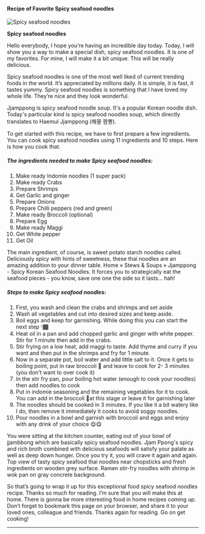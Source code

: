             

#### Recipe of Favorite Spicy seafood noodles

![Spicy seafood noodles](https://img-global.cpcdn.com/recipes/f9613ce7db5bcd3a/751x532cq70/spicy-seafood-noodles-recipe-main-photo.jpg)

**Spicy seafood noodles**

Hello everybody, I hope you’re having an incredible day today. Today, I will show you a way to make a special dish, spicy seafood noodles. It is one of my favorites. For mine, I will make it a bit unique. This will be really delicious.

Spicy seafood noodles is one of the most well liked of current trending foods in the world. It’s appreciated by millions daily. It is simple, it is fast, it tastes yummy. Spicy seafood noodles is something that I have loved my whole life. They’re nice and they look wonderful.

Jjamppong is spicy seafood noodle soup. It's a popular Korean noodle dish. Today's particular kind is spicy seafood noodles soup, which directly translates to Haemul Jjamppong (해물 짬뽕).

To get started with this recipe, we have to first prepare a few ingredients. You can cook spicy seafood noodles using 11 ingredients and 10 steps. Here is how you cook that.

##### The ingredients needed to make Spicy seafood noodles:

1.  Make ready Indomie noodles (1 super pack)
2.  Make ready Crabs
3.  Prepare Shrimps
4.  Get Garlic and ginger
5.  Prepare Onions
6.  Prepare Chilli peppers (red and green)
7.  Make ready Broccoli (optional)
8.  Prepare Egg
9.  Make ready Maggi
10.  Get White pepper
11.  Get Oil

The main ingredient, of course, is sweet potato starch noodles called. Deliciously spicy with hints of sweetness, these thai noodles are an amazing addition to your dinner table. Home » Stews & Soups » Jjamppong - Spicy Korean Seafood Noodles. It forces you to strategically eat the seafood pieces - you know, save one one the side so it lasts… hah!

##### Steps to make Spicy seafood noodles:

1.  First, you wash and clean the crabs and shrimps and set aside
2.  Wash all vegetables and cut into desired sizes and keep aside.
3.  Boil eggs and keep for garnishing. While doing this you can start the next step 👇🏾
4.  Heat oil in a pan and add chopped garlic and ginger with white pepper. Stir for 1 minute then add in the crabs.
5.  Stir frying on a low heat, add maggi to taste. Add thyme and curry if you want and then put in the shrimps and fry for 1 minute.
6.  Now in a separate pot, boil water and add little salt to it. Once it gets to boiling point, put in raw broccoli 🥦 and leave to cook for 2- 3 minutes (you don't want to over cook it)
7.  In the stir fry pan, pour boiling hot water (enough to cook your noodles) then add noodles to cook
8.  Put in indomie seasoning and the remaining vegetables for it to cook. You can add in the broccoli 🥦at this stage or leave it for garnishing later
9.  The noodles should be cooked in 3 minutes. If you like it a bit watery like I do, then remove it immediately it cooks to avoid soggy noodles.
10.  Pour noodles in a bowl and garnish with broccoli and eggs and enjoy with any drink of your choice 😋😋

You were sitting at the kitchen counter, eating out of your bowl of jjambbong which are basically spicy seafood noodles. Jjam Ppong's spicy and rich broth combined with delicious seafoods will satisfy your palate as well as deep down hunger. Once you try it, you will crave it again and again. Top view of tasty spicy seafood thai noodles near chopsticks and fresh ingredients on wooden grey surface. Ramen stir-fry noodles with shrimp in wok pan on gray concrete background.

So that’s going to wrap it up for this exceptional food spicy seafood noodles recipe. Thanks so much for reading. I’m sure that you will make this at home. There is gonna be more interesting food in home recipes coming up. Don’t forget to bookmark this page on your browser, and share it to your loved ones, colleague and friends. Thanks again for reading. Go on get cooking!

* * *